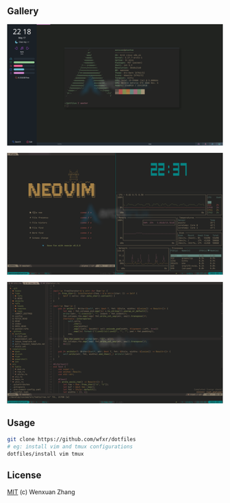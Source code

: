 ## Gallery

![screenshot-1](https://raw.githubusercontent.com/wfxr/i/master/archlinux-1.png)

![screenshot-2](https://raw.githubusercontent.com/wfxr/i/master/archlinux-2.png)

![screenshot-3](https://raw.githubusercontent.com/wfxr/i/master/archlinux-3.png)

## Usage

``` bash
git clone https://github.com/wfxr/dotfiles
# eg: install vim and tmux configurations
dotfiles/install vim tmux
```

## License

[MIT](https://wfxr.mit-license.org/2015) (c) Wenxuan Zhang
